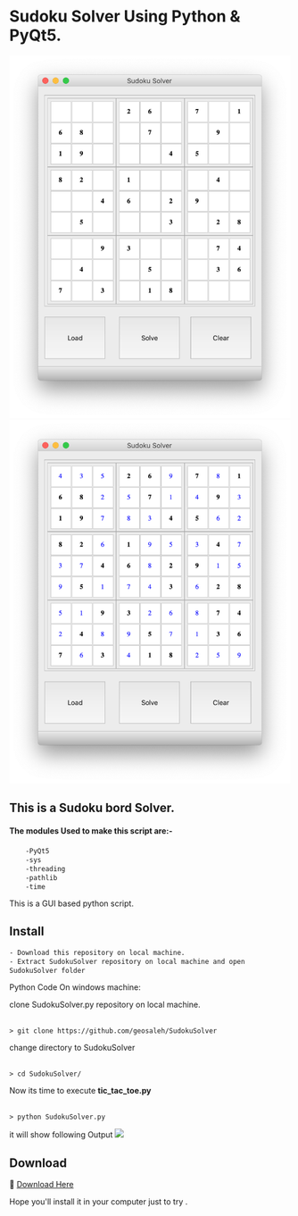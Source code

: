 # Sudoku Solver Using Python & PyQt5.

<img src="example1.png">
<img src="example1_solved.png">

## This is a Sudoku bord Solver.

#### The modules Used to make this script are:-

        -PyQt5
        -sys
        -threading
        -pathlib
        -time

This is a GUI based python script.

## Install
```
- Download this repository on local machine.
- Extract SudokuSolver repository on local machine and open SudokuSolver folder

```

Python Code On windows machine:

clone SudokuSolver.py repository on local machine.
```

> git clone https://github.com/geosaleh/SudokuSolver

```
change directory to SudokuSolver
```

> cd SudokuSolver/

```

Now its time to execute **tic_tac_toe.py**
```

> python SudokuSolver.py

```
it will show following Output
<img src="example.gif">

## Download
:paperclip: [Download Here](https://github.com/geosaleh/SudokuSolver)

Hope you'll install it in your computer just to try .


```
